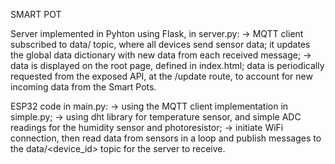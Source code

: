 SMART POT

Server implemented in Pyhton using Flask, in server.py:
    -> MQTT client subscribed to data/ topic, where all devices send sensor data; it 
       updates the global data dictionary with new data from each received message;
    -> data is displayed on the root page, defined in index.html; data is periodically
       requested from the exposed API, at the /update route, to account for new incoming
       data from the Smart Pots.

ESP32 code in main.py:
    -> using the MQTT client implementation in simple.py;
    -> using dht library for temperature sensor, and simple ADC readings for the humidity
       sensor and photoresistor;
    -> initiate WiFi connection, then read data from sensors in a loop and publish messages
       to the data/<device_id> topic for the server to receive.